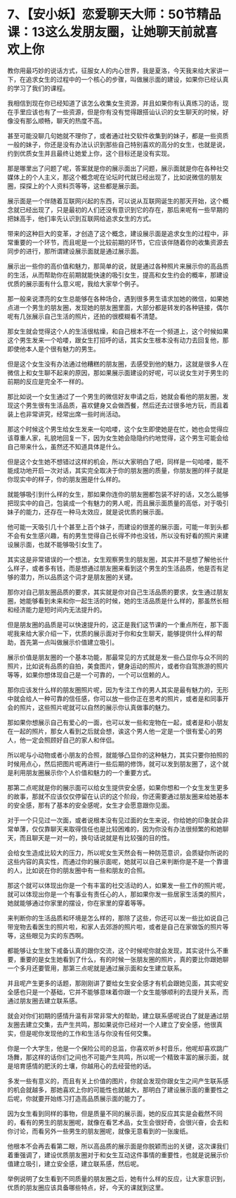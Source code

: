 # 7、【安小妖】恋爱聊天大师：50节精品课：13这么发朋友圈，让她聊天前就喜欢上你

教你用最巧妙的说话方式，征服女人的内心世界，我是夏洛，今天我来给大家讲一下，在追求女生的过程中的一个核心的步骤，叫做展示面的建设，如果你已经认真的学习了我们的课程。

我相信到现在你已经知道了该怎么收集女生资源，并且如果你有认真练习的话，现在手里应该也有了一些资源，但是你有没有觉得跟搭讪认识的女生聊天的时候，好像没有那么顺畅，聊天的热度不高。

甚至可能没聊几句她就不理你了，或者通过社交软件收集到的妹子，都是一些资质一般的妹子，你还是没有办法认识到那些自己特别喜欢的高分的女生，也就是说，约到优质女生并且最终让她爱上你，这个目标还是没有实现。

那是哪里出了问题了呢，答案就是你的展示面出了问题，展示面就是你在各种社交媒体上的个人主义，那这个概念呢在论坛时代就已经出现了，比如说微信的朋友圈，探探上的个人资料页等等，这些都是展示面。

展示面是一个伴随着互联网兴起的东西，可以说从互联网诞生的那天开始，这个概念就已经出现了，只是最初的人们还没有意识到它的存在，那后来呢有一些早期的把妹高手，他们率先认识到互联网给追求女生的方式。

带来的这种巨大的变革，才创造了这个概念，建设展示面是追求女生的过程中，非常重要的一个环节，而且呢是一个比较前期的环节，它应该伴随着你的收集资源去同步的进行，那所谓建设展示面就是通过展示面。

展示出一些你的高价值和魅力，那简单的说，就是通过各种照片来展示你的高品质的生活，从而帮助你在前期就能快速的吸引女生，提高和女生约会的概率，那建设优质的展示面有什么意义呢，我给大家举个例子。

那一般来说漂亮的女生总能够在各种场合，遇到很多男生请求加她的微信，如果她点进一个男生的朋友圈，发现她的朋友圈里面，大部分都是转发的各种链接，偶尔呢有几张展示自己生活的照片，还拍的很模糊看不清楚。

那女生就会觉得这个人的生活很枯燥，和自己根本不在一个频道上，这个时候如果这个男生发来一个哈喽，跟女生打招呼的话，其实女生根本没有动力去回复他，那即使他本人是个很有魅力的男生。

但是这个女生没有办法通过他糟糕的朋友圈，去感受到他的魅力，这就是很多人在微信上和女生聊不起来的原因，那如果展示面建设的好呢，可以说女生对于男生的前期的反应是完全不一样的。

那比如说一个女生通过了一个男生的微信好友申请之后，她就会看他的朋友圈，发现这个男生很有生活品质，喜欢健身又会做西餐，然后还去过很多地方玩，而且着装上也非常讲究，经常出席一些时尚活动。

那这个时候这个男生给女生发来一句哈喽，这个女生即使她是在忙，她也会觉得应该尊重人家，礼貌地回复一下，因为女生她会隐隐约约地觉得，这个男生可能会给自己带来什么，虽然还不知道具体是什么。

但是这个女生她不想错过这样的机会，所以大家明白了吧，同样是一句哈喽，能不能成功地开启一次对话，其实完全取决于你的朋友圈的质量，你朋友圈的样子就是你现实中的样子，你的朋友圈是什么样的。

就能够吸引到什么样的女生，那如果你连你的朋友圈都包装不好的话，又怎么能够把现实中的自己，包装成一个有魅力的男人呢，而且展示面质量的高低，对于吸引妹子的能力，还存在一种马太效应，就是说优质的展示面。

他可能一天吸引几十个甚至上百个妹子，而建设的很差的展示面，可能一年到头都不会有女生感兴趣，有的男生觉得自己长得不帅也没钱，所以没有好看的照片来建设展示面，也就不能够吸引女生了。

其实这是非常错误的一个想法，女生观察男生的朋友圈，其实并不是想了解他长什么样子，或者多有钱，而是想通过朋友圈来看到这个男生的生活品质，他是否有足够的潜力，所以品质这个词才是朋友圈的关键。

那你对自己朋友圈品质的要求，其实就是你对自己生活品质的要求，女生通过朋友圈，她能够看到未来和你一起生活的时候，她的生活品质是什么样的，那虽然长相和经济能力是短时间内无法提升的。

但是朋友圈的品质是可以快速提升的，这正是我们这节课的一个重点所在，那下面呢我来给大家介绍一下，优质的展示面对于你和女生聊天，能够提供什么样的帮助，首先第一点叫做展示价值建立吸引。

展示价值是朋友圈的一个基本功能，那最常见的方式就是发一些凸显你与众不同的照片，比如说有品质的自拍，美食图片，健身运动的照片，或者你自驾旅游的照片等等，如果你想体现自己是一个可靠的，一个可以信赖的人。

那你应该发什么样的朋友圈照片呢，因为专注工作的男人其实是最有魅力的，无形中就会给人一种可靠的信任感，你可以放一些你正在思考的照片，或者是和同事开会的照片，这些照片呢就可以自然的展示你认真做事的魅力。

那如果你想展示自己有爱心的一面，也可以发一些和宠物在一起，或者是和小朋友在一起的照片，那女人看到之后就会想，诶这个男人他一定是一个很有爱心的男人，他一定会照顾好自己的家人和伴侣。

所以呢与小动物或者小朋友的合照，就能够凸显你的这种魅力，其实只要你拍照的时候用点心，然后把图片呢再进行一些后期的修饰，就可以发到朋友圈了，这个就是利用朋友圈展示你个人价值和魅力的一个重要方式。

那第二点呢就是你的展示面可以给女生提供安全感，如果你想和一个女生发生更多的故事，那就不应该仅仅停留在认识的这个阶段，你还需要通过朋友圈来给她基本的安全感，那有了基本的安全感呢，女生才会愿意跟你见面。

对于一个只见过一次面，或者说根本没有见过面的女生来说，你给她的印象就会非常单薄，仅仅靠聊天来取得信任也是比较困难的，因为你没有办法很频繁的和她聊天，而且聊天是一对一的，换句话说就是有比较强的目的性。

会给女生造成比较大的压力，所以呢女生天然会有一种防范意识，会质疑你所说的这些内容的真实性，而通过你的展示面呢，她就可以自己来判断你是不是一个靠谱的人，比如说在你的朋友圈中有一些和朋友的合照。

那这个就可以体现出你是一个有丰富的社交活动的人，如果发一些工作的照片呢，就可以体现出你是一个有事业有责任心的人，那如果你发一些居家生活类的照片，她就能够通过你家里的摆设，你在家里的穿着等等。

来判断你的生活品质和环境是怎么样的，那除了这些，你还可以发一些比如说自己带宠物去看医生的照片啦，和家人去郊游的照片啦，或者是自己在家做饭的照片等等，这些眼见为实的东西啊。

都能够让女生放下戒备认真的跟你交流，这个时候呢你就会发现，其实说什么不重要，重要的是女生她看到了什么，有的时候一张朋友圈的照片，真的要比你跟她聊一个多月还要管用，那第三点呢就是通过展示面和女生建立联系。

并且呢产生更多的话题，那刚刚讲了要给女生安全感才有机会跟她见面，其实呢安全感也只是一个基础，它并不能够意味着你跟一个女生能够顺利的去提升关系，而通过朋友圈去建立联系感。

就会对你们初期的感情升温有非常非常大的帮助，建立联系感呢说白了就是通过朋友圈去建立交集，去产生共鸣，那如果说你已经对一个人建立了安全感，他很真实，但是呢你发现他的工作和生活与你没有任何交集。

你是一个大学生，他是一个保险公司的总监，你喜欢听乡村音乐，他呢却喜欢跳广场舞，那这样的话你们之间也不可能产生共鸣，所以呢一个精致丰富的展示面，就是培育感情的肥沃的土壤，你越用心的去经营他的话。

多发一些有意义的，而且有关上价值的图片，你就会发现你跟女生之间产生联系感的机会就越多，那她喜欢上你的可能性也就越大，那明白了建设展示面的重要性之后呢，你就要开始练习打造高品质展示面的能力了。

因为女生看到同样的事物，但是质量不同的展示面，她的反应其实是会截然不同的，看有的男生的朋友圈呢，就像在看艺术品，女生会很好奇，会很兴奋，会去和你讨论，而看另外一些男生的朋友圈呢，就像无意看到的一张废纸。

他根本不会再去看第二眼，所以高品质的展示面是你脱颖而出的关键，这次课我们着重强调了，建设优质朋友圈对于和女生互动这件事情的重要性，也就是说展示价值建立吸引，建立安全感，建立联系感，然后呢。

举例说明了女生看到不同质量的朋友圈之后，她有什么样的反应，让大家意识到，优质的朋友圈应该具备哪些特点，好，今天的课就到这里。

